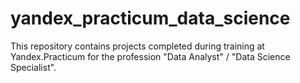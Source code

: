 # yandex_practicum_data_science
This repository contains projects completed during training at Yandex.Practicum for the profession "Data Analyst" / "Data Science Specialist".
